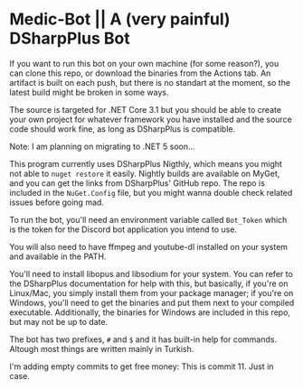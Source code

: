 # Medic-Bot || A (very painful) DSharpPlus Bot
If you want to run this bot on your own machine (for some reason?), you can clone this repo, or download the binaries from the Actions tab. An artifact is built on each push, but there is no standart at the moment, so the latest build might be broken in some ways.

The source is targeted for .NET Core 3.1 but you should be able to create your own project for whatever framework you have installed and the source code should work fine, as long as DSharpPlus is compatible.

Note: I am planning on migrating to .NET 5 soon...

This program currently uses DSharpPlus Nigthly, which means you might not able to `nuget restore` it easily. Nightly builds are available on MyGet, and you can get the links from DSharpPlus' GitHub repo. The repo is included in the `NuGet.Config` file, but you might wanna double check related issues before going mad.

To run the bot, you'll need an environment variable called `Bot_Token` which is the token for the Discord bot application you intend to use.

You will also need to have ffmpeg and youtube-dl installed on your system and available in the PATH.

You'll need to install libopus and libsodium for your system. You can refer to the DSharpPlus documentation for help with this, but basically, if you're on Linux/Mac, you simply install them from your package manager; if you're on Windows, you'll need to get the binaries and put them next to your compiled executable. Additionally, the binaries for Windows are included in this repo, but may not be up to date.

The bot has two prefixes, `#` and `$` and it has built-in help for commands. Altough most things are written mainly in Turkish.

I'm adding empty commits to get free money:
This is commit 11. Just in case.
